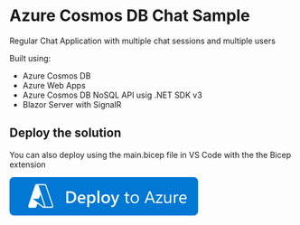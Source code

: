 # Azure Cosmos DB Chat Sample

Regular Chat Application with multiple chat sessions and multiple users

Built using:
- Azure Cosmos DB
- Azure Web Apps
- Azure Cosmos DB NoSQL API usig .NET SDK v3
- Blazor Server with SignalR


## Deploy the solution

You can also deploy using the main.bicep file in VS Code with the the Bicep extension

[![Deploy To Azure](https://raw.githubusercontent.com/Azure/azure-quickstart-templates/master/1-CONTRIBUTION-GUIDE/images/deploytoazure.svg?sanitize=true)](https://portal.azure.com/#create/Microsoft.Template/uri/https%3A%2F%2Fraw.githubusercontent.com%2FAzureCosmosDB%2Fcosmos-chat%2Fmain%2Fazuredeploy.json)


